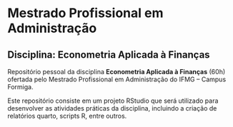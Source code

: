 # Mestrado Profissional em Administração 

## Disciplina: Econometria Aplicada à Finanças 

Repositório pessoal da disciplina **Econometria Aplicada à Finanças** (60h) 
ofertada pelo Mestrado Profissional em Administração do IFMG – Campus Formiga. 

Este repositório consiste em um projeto RStudio que será utilizado para 
desenvolver as atividades práticas da disciplina, incluindo a criação de 
relatórios quarto, scripts R, entre outros.